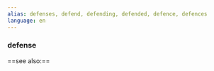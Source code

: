 ```yaml
---
alias: defenses, defend, defending, defended, defence, defences
language: en
---
```

### defense
==see also:== 